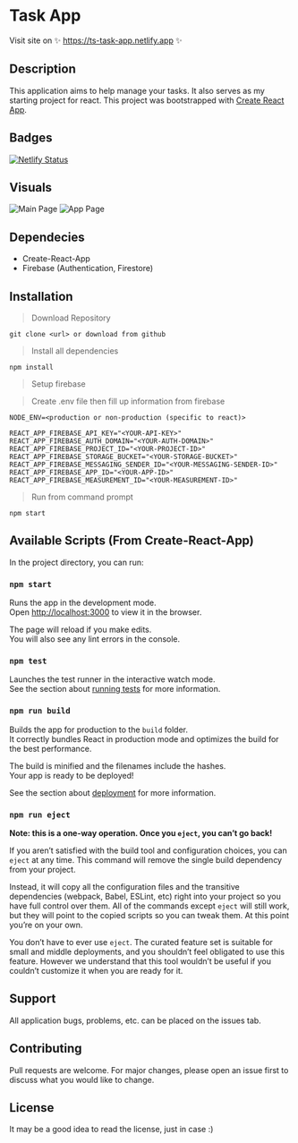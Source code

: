 # Task App

Visit site on ✨ https://ts-task-app.netlify.app ✨


## Description

This application aims to help manage your tasks. It also serves as my starting project for react.
This project was bootstrapped with [Create React App](https://github.com/facebook/create-react-app).


## Badges

[![Netlify Status](https://api.netlify.com/api/v1/badges/a087d8f6-031c-459e-a4f3-0f377e42b6f3/deploy-status)](https://app.netlify.com/sites/ts-task-app/deploys)


## Visuals

![Main Page](layouts/visuals/main-page.png)
![App Page](layouts/visuals/app-page.png)


## Dependecies

- Create-React-App
- Firebase (Authentication, Firestore)


## Installation

> Download Repository

```
git clone <url> or download from github
```

> Install all dependencies

```
npm install
```

> Setup firebase

> Create .env file then fill up information from firebase

```
NODE_ENV=<production or non-production (specific to react)>

REACT_APP_FIREBASE_API_KEY="<YOUR-API-KEY>"
REACT_APP_FIREBASE_AUTH_DOMAIN="<YOUR-AUTH-DOMAIN>"
REACT_APP_FIREBASE_PROJECT_ID="<YOUR-PROJECT-ID>"
REACT_APP_FIREBASE_STORAGE_BUCKET="<YOUR-STORAGE-BUCKET>"
REACT_APP_FIREBASE_MESSAGING_SENDER_ID="<YOUR-MESSAGING-SENDER-ID>"
REACT_APP_FIREBASE_APP_ID="<YOUR-APP-ID>"
REACT_APP_FIREBASE_MEASUREMENT_ID="<YOUR-MEASUREMENT-ID>"
```
> Run from command prompt
```
npm start
```

## Available Scripts (From Create-React-App)

In the project directory, you can run:


### `npm start`

Runs the app in the development mode.\
Open [http://localhost:3000](http://localhost:3000) to view it in the browser.

The page will reload if you make edits.\
You will also see any lint errors in the console.


### `npm test`

Launches the test runner in the interactive watch mode.\
See the section about [running tests](https://facebook.github.io/create-react-app/docs/running-tests) for more information.


### `npm run build`

Builds the app for production to the `build` folder.\
It correctly bundles React in production mode and optimizes the build for the best performance.

The build is minified and the filenames include the hashes.\
Your app is ready to be deployed!

See the section about [deployment](https://facebook.github.io/create-react-app/docs/deployment) for more information.


### `npm run eject`

**Note: this is a one-way operation. Once you `eject`, you can’t go back!**

If you aren’t satisfied with the build tool and configuration choices, you can `eject` at any time. This command will remove the single build dependency from your project.

Instead, it will copy all the configuration files and the transitive dependencies (webpack, Babel, ESLint, etc) right into your project so you have full control over them. All of the commands except `eject` will still work, but they will point to the copied scripts so you can tweak them. At this point you’re on your own.

You don’t have to ever use `eject`. The curated feature set is suitable for small and middle deployments, and you shouldn’t feel obligated to use this feature. However we understand that this tool wouldn’t be useful if you couldn’t customize it when you are ready for it.


## Support

All application bugs, problems, etc. can be placed on the issues tab.

## Contributing

Pull requests are welcome. For major changes, please open an issue first to discuss what you would like to change.

## License

It may be a good idea to read the license, just in case :)